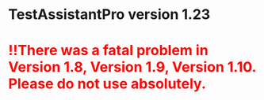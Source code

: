 # TestAssistantPro version 1.23

# <span style="color:red">!!There was a fatal problem in Version 1.8, Version 1.9, Version 1.10. Please do not use absolutely.</span>
